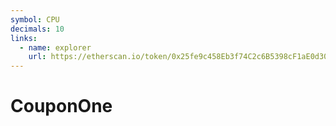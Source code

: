 ```yaml
---
symbol: CPU
decimals: 10
links:
  - name: explorer
    url: https://etherscan.io/token/0x25fe9c458Eb3f74C2c6B5398cF1aE0d302c84768
---
```


# CouponOne
